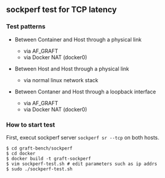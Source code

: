 ## sockperf test for TCP latency

### Test patterns
- Between Container and Host through a physical link
    - via AF_GRAFT
    - via Docker NAT (docker0)

- Between Host and Host through a physical link
    - via normal linux network stack

- Between Contaner and Host through a loopback interface
    - via AF_GRAFT
    - via Docker NAT (docker0)


### How to start test

First, execut sockperf server `sockperf sr --tcp` on both hosts.

```shell-session
$ cd graft-bench/sockperf
$ cd docker
$ docker build -t graft-sockperf
$ vim sockperf-test.sh # edit parameters such as ip addrs
$ sudo ./sockperf-test.sh
```
